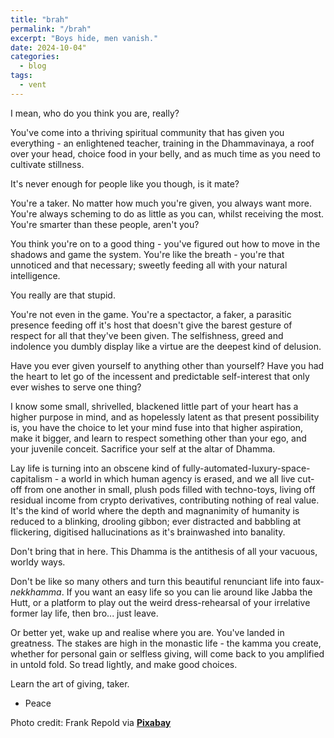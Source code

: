 ```yaml
---
title: "brah"
permalink: "/brah"
excerpt: "Boys hide, men vanish."
date: 2024-10-04"
categories:
  - blog 
tags: 
  - vent 
--- 
```


I mean, who do you think you are, really?

You've come into a thriving spiritual community that has given you everything - an enlightened teacher, training in the Dhammavinaya, a roof over your head, choice food in your belly, and as much time as you need to cultivate stillness. 

It's never enough for people like you though, is it mate?

You're a taker. No matter how much you're given, you always want more. You're always scheming to do as little as you can, whilst receiving the most. You're smarter than these people, aren't you?

You think you're on to a good thing - you've figured out how to move in the shadows and game the system. You're like the breath - you're that unnoticed and that necessary; sweetly feeding all with your natural intelligence. 

You really are that stupid. 

You're not even in the game. You're a spectactor, a faker, a parasitic presence feeding off it's host that doesn't give the barest gesture of respect for all that they've been given. The selfishness, greed and indolence you dumbly display like a virtue are the deepest kind of delusion. 

Have you ever given yourself to anything other than yourself? Have you had the heart to let go of the incessent and predictable self-interest that only ever wishes to serve one thing? 

I know some small, shrivelled, blackened little part of your heart has a higher purpose in mind, and as hopelessly latent as that present possibility is, you have the choice to let your mind fuse into that higher aspiration, make it bigger, and learn to respect something other than your ego, and your juvenile conceit. Sacrifice your self at the altar of Dhamma. 

Lay life is turning into an obscene kind of fully-automated-luxury-space-capitalism - a world in which human agency is erased, and we all live cut-off from one another in small, plush pods filled with techno-toys, living off residual income from crypto derivatives, contributing nothing of real value. It's the kind of world where the depth and magnanimity of humanity is reduced to a blinking, drooling gibbon; ever distracted and babbling at flickering, digitised hallucinations as it's brainwashed into banality.

Don't bring that in here. This Dhamma is the antithesis of all your vacuous, worldy ways. 

Don't be like so many others and turn this beautiful renunciant life into faux-*nekkhamma*. If you want an easy life so you can lie around like Jabba the Hutt, or a platform to play out the weird dress-rehearsal of your irrelative former lay life, then bro... just leave. 

Or better yet, wake up and realise where you are. You've landed in greatness. The stakes are high in the monastic life - the kamma you create, whether for personal gain or selfless giving, will come back to you amplified in untold fold. So tread lightly, and make good choices. 

Learn the art of giving, taker. 


- Peace

Photo credit: Frank Repold via [**Pixabay**](https://pixabay.com)

